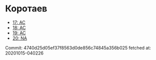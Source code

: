 # Коротаев
- [17: AC](17.md)
- [18: AC](18.md)
- [19: AC](19.md)
- [20: NA](20.md)

Commit: 4740d25d05ef37f8563d0de856c74845a356b025
 fetched at: 20201015-040226
